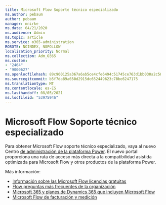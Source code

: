 ```yaml
---
title: Microsoft Flow Soporte técnico especializado
ms.author: pebaum
author: pebaum
manager: mnirke
ms.date: 04/21/2020
ms.audience: Admin
ms.topic: article
ms.service: o365-administration
ROBOTS: NOINDEX, NOFOLLOW
localization_priority: Normal
ms.collection: Adm_O365
ms.custom:
- "2464"
- "9000627"
ms.openlocfilehash: 89c900125a367a6ab5ce4cfe6494c51745ce763d1bb030a2c589a906525f21de
ms.sourcegitcommit: b5f7da89a650d2915dc652449623c78be6247175
ms.translationtype: MT
ms.contentlocale: es-ES
ms.lasthandoff: 08/05/2021
ms.locfileid: "53975946"
---
```

# <a name="microsoft-flow-specialized-support"></a>Microsoft Flow Soporte técnico especializado

Para obtener Microsoft Flow soporte técnico especializado, vaya al nuevo Centro [de administración de la plataforma Power](https://aka.ms/flowadminsupport). El nuevo portal proporciona una ruta de acceso más directa a la compatibilidad asistida optimizada para Microsoft Flow y otros productos de la plataforma Power.

Más información:
- [Información sobre las Microsoft Flow licencias gratuitas](https://go.microsoft.com/fwlink/?linkid=2095610)
- [Flow preguntas más frecuentes de la organización](https://go.microsoft.com/fwlink/?linkid=2072608)
- [Microsoft 365 y planes de Dynamics 365 que incluyen Microsoft Flow](https://go.microsoft.com/fwlink/?linkid=2072406)
- [Microsoft Flow de facturación y medición](https://go.microsoft.com/fwlink/?linkid=2072612)